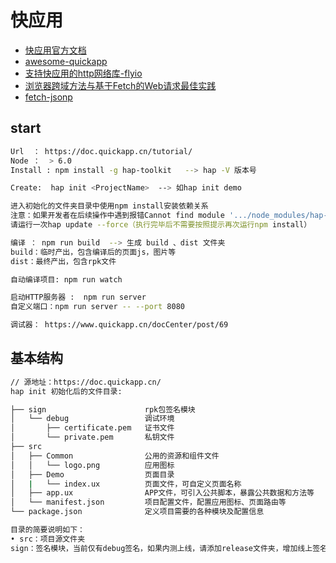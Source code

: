 # 快应用

- [快应用官方文档](https://doc.quickapp.cn/tutorial/getting-started/hello-world.html)
- [awesome-quickapp](https://github.com/hjl19911127/awesome-quickapp)
- [支持快应用的http网络库-flyio](https://segmentfault.com/a/1190000013984402)
- [浏览器跨域方法与基于Fetch的Web请求最佳实践](https://segmentfault.com/a/1190000006095018)
- [fetch-jsonp](https://github.com/camsong/fetch-jsonp)

## start

```bash
Url  ： https://doc.quickapp.cn/tutorial/
Node ：  > 6.0
Install : npm install -g hap-toolkit   --> hap -V 版本号

Create:  hap init <ProjectName>  --> 如hap init demo

进入初始化的文件夹目录中使用npm install安装依赖关系
注意：如果开发者在后续操作中遇到报错Cannot find module '.../node_modules/hap-tools/webpack.config.js'，
请运行一次hap update --force（执行完毕后不需要按照提示再次运行npm install）

编译 ： npm run build  --> 生成 build 、dist 文件夹
build：临时产出，包含编译后的页面js，图片等
dist：最终产出，包含rpk文件

自动编译项目: npm run watch

启动HTTP服务器 :  npm run server
自定义端口：npm run server -- --port 8080

调试器： https://www.quickapp.cn/docCenter/post/69
```

## 基本结构

```bash
// 源地址：https://doc.quickapp.cn/
hap init 初始化后的文件目录:

├── sign                      rpk包签名模块
│   └── debug                 调试环境
│       ├── certificate.pem   证书文件
│       └── private.pem       私钥文件
├── src
│   ├── Common                公用的资源和组件文件
│   │   └── logo.png          应用图标
│   ├── Demo                  页面目录
│   |   └── index.ux          页面文件，可自定义页面名称
│   ├── app.ux                APP文件，可引入公共脚本，暴露公共数据和方法等
│   └── manifest.json         项目配置文件，配置应用图标、页面路由等
└── package.json              定义项目需要的各种模块及配置信息

目录的简要说明如下：
• src：项目源文件夹
sign：签名模块，当前仅有debug签名，如果内测上线，请添加release文件夹，增加线上签名
```
